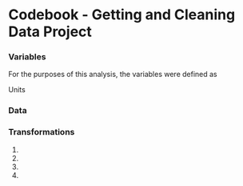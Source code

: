 Codebook - Getting and Cleaning Data Project
========================================================

### Variables
For the purposes of this analysis, the variables were defined as 

Units

### Data

### Transformations

1.
1.
1.
1.

